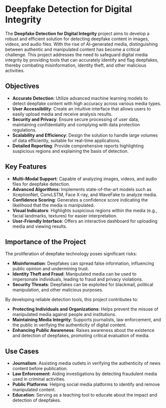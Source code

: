 # Deepfake Detection for Digital Integrity

The **Deepfake Detection for Digital Integrity** project aims to develop a robust and efficient solution for detecting deepfake content in images, videos, and audio files. With the rise of AI-generated media, distinguishing between authentic and manipulated content has become a critical challenge. This project addresses the need to safeguard digital media integrity by providing tools that can accurately identify and flag deepfakes, thereby combating misinformation, identity theft, and other malicious activities.

## Objectives

- **Accurate Detection**: Utilize advanced machine learning models to detect deepfake content with high accuracy across various media types.
- **User Accessibility**: Create an intuitive interface that allows users to easily upload media and receive analysis results.
- **Security and Privacy**: Ensure secure processing of user data, maintaining confidentiality and complying with data protection regulations.
- **Scalability and Efficiency**: Design the solution to handle large volumes of data efficiently, suitable for real-time applications.
- **Detailed Reporting**: Provide comprehensive reports highlighting suspicious regions and explaining the basis of detection.

## Key Features

- **Multi-Modal Support**: Capable of analyzing images, videos, and audio files for deepfake detection.
- **Advanced Algorithms**: Implements state-of-the-art models such as XceptionNet, ConvLSTM, Face X-ray, and WaveFake to analyze media.
- **Confidence Scoring**: Generates a confidence score indicating the likelihood that the media is manipulated.
- **Visual Indicators**: Highlights suspicious regions within the media (e.g., facial landmarks, textures) for easier interpretation.
- **User-Friendly Interface**: Offers an interactive dashboard for uploading media and viewing results.

## Importance of the Project

The proliferation of deepfake technology poses significant risks:

- **Misinformation**: Deepfakes can spread false information, influencing public opinion and undermining trust.
- **Identity Theft and Fraud**: Manipulated media can be used to impersonate individuals, leading to fraud and privacy violations.
- **Security Threats**: Deepfakes can be exploited for blackmail, political manipulation, and other malicious purposes.

By developing reliable detection tools, this project contributes to:

- **Protecting Individuals and Organizations**: Helps prevent the misuse of manipulated media against people and institutions.
- **Maintaining Media Integrity**: Supports journalists, law enforcement, and the public in verifying the authenticity of digital content.
- **Enhancing Public Awareness**: Raises awareness about the existence and detection of deepfakes, promoting critical evaluation of media.

## Use Cases

- **Journalism**: Assisting media outlets in verifying the authenticity of news content before publication.
- **Law Enforcement**: Aiding investigations by detecting fraudulent media used in criminal activities.
- **Public Platforms**: Helping social media platforms to identify and remove manipulated content.
- **Education**: Serving as a teaching tool to educate about the impact and detection of deepfakes.
